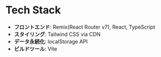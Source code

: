 # Tech Stack

- **フロントエンド**: Remix(React Router v7), React, TypeScript
- **スタイリング**: Tailwind CSS via CDN
- **データ永続化**: localStorage API
- **ビルドツール**: Vite
